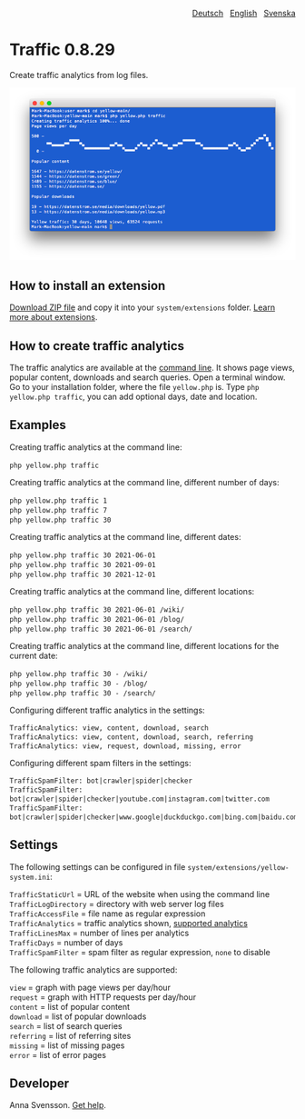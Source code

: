 <p align="right"><a href="README-de.md">Deutsch</a> &nbsp; <a href="README.md">English</a> &nbsp; <a href="README-sv.md">Svenska</a></p>

# Traffic 0.8.29

Create traffic analytics from log files.

<p align="center"><img src="traffic-screenshot.png?raw=true" alt="Screenshot"></p>

## How to install an extension

[Download ZIP file](https://github.com/annaesvensson/yellow-traffic/archive/main.zip) and copy it into your `system/extensions` folder. [Learn more about extensions](https://github.com/annaesvensson/yellow-update).

## How to create traffic analytics

The traffic analytics are available at the [command line](https://github.com/annaesvensson/yellow-core). It shows page views, popular content, downloads and search queries. Open a terminal window. Go to your installation folder, where the file `yellow.php` is. Type `php yellow.php traffic`, you can add optional days, date and location.

## Examples

Creating traffic analytics at the command line:

`php yellow.php traffic`  

Creating traffic analytics at the command line, different number of days:

`php yellow.php traffic 1`  
`php yellow.php traffic 7`  
`php yellow.php traffic 30`  

Creating traffic analytics at the command line, different dates:

`php yellow.php traffic 30 2021-06-01`  
`php yellow.php traffic 30 2021-09-01`  
`php yellow.php traffic 30 2021-12-01`  

Creating traffic analytics at the command line, different locations:

`php yellow.php traffic 30 2021-06-01 /wiki/`  
`php yellow.php traffic 30 2021-06-01 /blog/`  
`php yellow.php traffic 30 2021-06-01 /search/`  

Creating traffic analytics at the command line, different locations for the current date:

`php yellow.php traffic 30 - /wiki/`  
`php yellow.php traffic 30 - /blog/`  
`php yellow.php traffic 30 - /search/`  

Configuring different traffic analytics in the settings:

```
TrafficAnalytics: view, content, download, search
TrafficAnalytics: view, content, download, search, referring
TrafficAnalytics: view, request, download, missing, error
```

Configuring different spam filters in the settings:

```
TrafficSpamFilter: bot|crawler|spider|checker
TrafficSpamFilter: bot|crawler|spider|checker|youtube.com|instagram.com|twitter.com
TrafficSpamFilter: bot|crawler|spider|checker|www.google|duckduckgo.com|bing.com|baidu.com
```

## Settings

The following settings can be configured in file `system/extensions/yellow-system.ini`:

`TrafficStaticUrl` = URL of the website when using the command line  
`TrafficLogDirectory` = directory with web server log files  
`TrafficAccessFile` = file name as regular expression  
`TrafficAnalytics` = traffic analytics shown, [supported analytics](#settings-analytics)  
`TrafficLinesMax` = number of lines per analytics  
`TrafficDays` = number of days  
`TrafficSpamFilter` = spam filter as regular expression, `none` to disable  

<a id="settings-analytics"></a>The following traffic analytics are supported:

`view` = graph with page views per day/hour  
`request` = graph with HTTP requests per day/hour  
`content` = list of popular content  
`download` = list of popular downloads  
`search` = list of search queries  
`referring` = list of referring sites  
`missing` = list of missing pages  
`error` = list of error pages  

## Developer

Anna Svensson. [Get help](https://datenstrom.se/yellow/help/).
